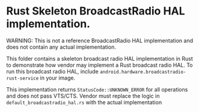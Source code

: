 # Rust Skeleton BroadcastRadio HAL implementation.

WARNING: This is not a reference BroadcastRadio HAL implementation and does
not contain any actual implementation.

This folder contains a skeleton broadcast radio HAL implementation in Rust to
demonstrate  how vendor may implement a Rust broadcast radio HAL. To run this
broadcast radio HAL, include `android.hardware.broadcastradio-rust-service`
in your image.

This implementation returns `StatusCode::UNKNOWN_ERROR` for all operations
and does not pass VTS/CTS. Vendor must replace the logic in
`default_broadcastradio_hal.rs` with the actual implementation